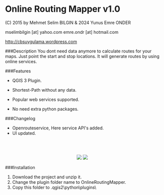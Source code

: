 Online Routing Mapper v1.0
==========


(C) 2015 by Mehmet Selim BILGIN & 2024 Yunus Emre ONDER

mselimbilgin [at] yahoo.com
emre.ondr [at] hotmail.com

http://cbsuygulama.wordpress.com



###Description
You dont need data anymore to calculate routes for your maps. Just point the start and stop locations. It will generate routes by using online services.


###Features
   
   - QGIS 3 Plugin.
   
   - Shortest-Path without any data.

   - Popular web services supported.

   - No need extra python packages.
   
 
###Changelog
   - Openrouteservice, Here service API's added.
   - UI updated.
	

<p class="western"><br><br>
</p>

<p align="center">
  <img src="https://imgur.com/a/KpQnnEa" />
  <img src="https://lh3.googleusercontent.com/-n8a2guC06tA/VkER2Zu7StI/AAAAAAAAA0o/xivK9MYsbxU/s912-Ic42/FarkliSonuclar.png" />
</p>



###Installation

1. Download the project and unzip it.
2. Change the plugin folder name to OnlineRoutingMapper. 
3. Copy this folder to .qgis2\python\plugins\  